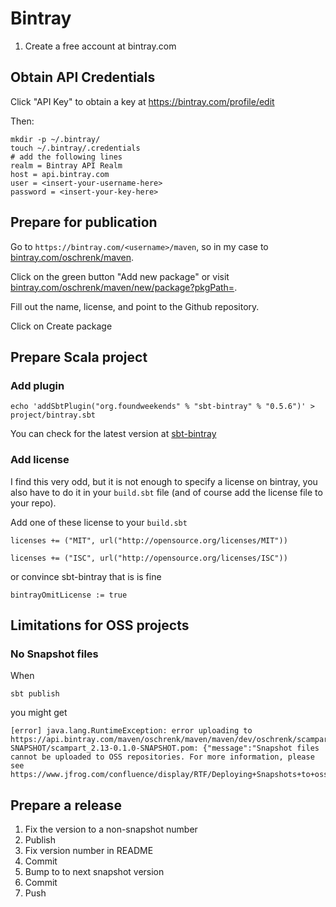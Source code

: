 # Bintray

1. Create a free account at bintray.com

## Obtain API Credentials

 Click "API Key" to obtain a key at https://bintray.com/profile/edit

Then:

```
mkdir -p ~/.bintray/
touch ~/.bintray/.credentials
# add the following lines
realm = Bintray API Realm
host = api.bintray.com
user = <insert-your-username-here>
password = <insert-your-key-here>
```

## Prepare for publication
Go to `https://bintray.com/<username>/maven`, so in my case to [bintray.com/oschrenk/maven](https://bintray.com/oschrenk/maven).

Click on the green button "Add new package" or visit [bintray.com/oschrenk/maven/new/package?pkgPath=](https://bintray.com/oschrenk/maven/new/package?pkgPath=).

Fill out the name, license, and point to the Github repository.

Click on Create package

## Prepare Scala project

### Add plugin

```
echo 'addSbtPlugin("org.foundweekends" % "sbt-bintray" % "0.5.6")' > project/bintray.sbt
```

You can check for the latest version at [sbt-bintray](https://github.com/sbt/sbt-bintray)

### Add license

I find this very odd, but it is not enough to specify a license on bintray, you also have to do it in your `build.sbt` file (and of course add the license file to your repo).

Add one of these license to your `build.sbt`

```
licenses += ("MIT", url("http://opensource.org/licenses/MIT"))

licenses += ("ISC", url("http://opensource.org/licenses/ISC"))
```

or convince sbt-bintray that is is fine

```
bintrayOmitLicense := true
```

## Limitations for OSS projects

### No Snapshot files

When

```
sbt publish
```

you might get

```
[error] java.lang.RuntimeException: error uploading to https://api.bintray.com/maven/oschrenk/maven/maven/dev/oschrenk/scampart_2.13/0.1.0-SNAPSHOT/scampart_2.13-0.1.0-SNAPSHOT.pom: {"message":"Snapshot files cannot be uploaded to OSS repositories. For more information, please see https://www.jfrog.com/confluence/display/RTF/Deploying+Snapshots+to+oss.jfrog.org"}
```

## Prepare a release

1. Fix the version to a non-snapshot number
2. Publish
3. Fix version number in README
4. Commit
4. Bump to to next snapshot version
5. Commit
6. Push

